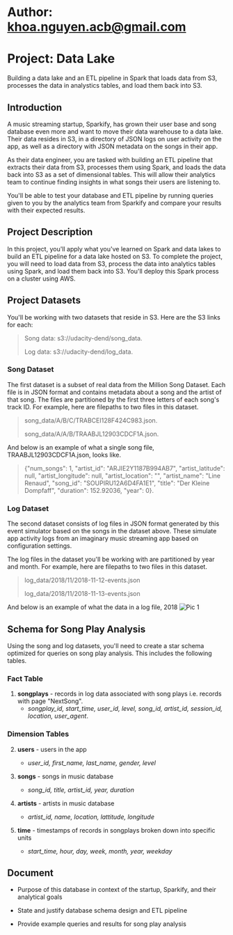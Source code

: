 # Author: khoa.nguyen.acb@gmail.com
# Project: Data Lake
Building a data lake and an ETL pipeline in Spark that loads data from S3, processes the data in analystics tables, and load them back into S3.

## Introduction
A music streaming startup, Sparkify, has grown their user base and song database even more and want to move their data warehouse to a data lake. Their data resides in S3, in a directory of JSON logs on user activity on the app, as well as a directory with JSON metadata on the songs in their app.

As their data engineer, you are tasked with building an ETL pipeline that extracts their data from S3, processes them using Spark, and loads the data back into S3 as a set of dimensional tables. This will allow their analytics team to continue finding insights in what songs their users are listening to.

You'll be able to test your database and ETL pipeline by running queries given to you by the analytics team from Sparkify and compare your results with their expected results.

## Project Description
In this project, you'll apply what you've learned on Spark and data lakes to build an ETL pipeline for a data lake hosted on S3. To complete the project, you will need to load data from S3, process the data into analytics tables using Spark, and load them back into S3. You'll deploy this Spark process on a cluster using AWS.

## Project Datasets
You'll be working with two datasets that reside in S3. Here are the S3 links for each:
> Song data: s3://udacity-dend/song_data.
>
> Log data: s3://udacity-dend/log_data.

### Song Dataset
The first dataset is a subset of real data from the Million Song Dataset. Each file is in JSON format and contains metadata about a song and the artist of that song. The files are partitioned by the first three letters of each song's track ID. For example, here are filepaths to two files in this dataset.
> song_data/A/B/C/TRABCEI128F424C983.json.
>
> song_data/A/A/B/TRAABJL12903CDCF1A.json.

And below is an example of what a single song file, TRAABJL12903CDCF1A.json, looks like.
> {"num_songs": 1, "artist_id": "ARJIE2Y1187B994AB7", "artist_latitude": null, "artist_longitude": null, "artist_location": "", "artist_name": "Line Renaud", "song_id": "SOUPIRU12A6D4FA1E1", "title": "Der Kleine Dompfaff", "duration": 152.92036, "year": 0}.

### Log Dataset
The second dataset consists of log files in JSON format generated by this event simulator based on the songs in the dataset above. These simulate app activity logs from an imaginary music streaming app based on configuration settings.

The log files in the dataset you'll be working with are partitioned by year and month. For example, here are filepaths to two files in this dataset.

> log_data/2018/11/2018-11-12-events.json
>
> log_data/2018/11/2018-11-13-events.json

And below is an example of what the data in a log file, 2018
![Pic 1](pics.log_data.png)


## Schema for Song Play Analysis
Using the song and log datasets, you'll need to create a star schema optimized for queries on song play analysis. This includes the following tables.

### Fact Table
1. **songplays** - records in log data associated with song plays i.e. records with page "NextSong".
    * *songplay_id, start_time, user_id, level, song_id, artist_id, session_id, location, user_agent*.
    
### Dimension Tables
2. **users** - users in the app
    * *user_id, first_name, last_name, gender, level*
    
3. **songs** - songs in music database
    * *song_id, title, artist_id, year, duration*
 
4. **artists** - artists in music database
    * *artist_id, name, location, lattitude, longitude*
    
5. **time** - timestamps of records in songplays broken down into specific units
    * *start_time, hour, day, week, month, year, weekday*

## Document
- Purpose of this database in context of the startup, Sparkify, and their analytical goals

- State and justify database schema design and ETL pipeline

- Provide example queries and results for song play analysis









